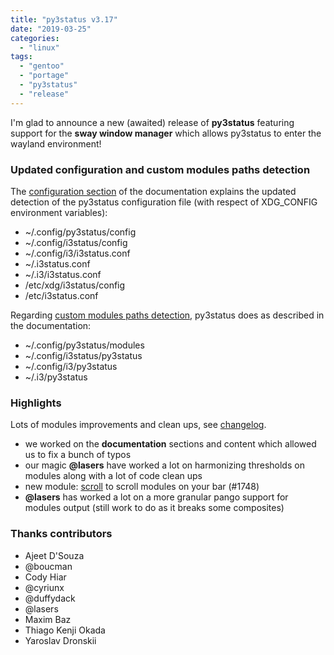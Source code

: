 ```yaml
---
title: "py3status v3.17"
date: "2019-03-25"
categories: 
  - "linux"
tags: 
  - "gentoo"
  - "portage"
  - "py3status"
  - "release"
---
```


I'm glad to announce a new (awaited) release of **py3status** featuring support for the **sway window manager** which allows py3status to enter the wayland environment!

### Updated configuration and custom modules paths detection

The [configuration section](https://py3status.readthedocs.io/en/latest/configuration.html) of the documentation explains the updated detection of the py3status configuration file (with respect of XDG\_CONFIG environment variables):

- ~/.config/py3status/config
- ~/.config/i3status/config
- ~/.config/i3/i3status.conf
- ~/.i3status.conf
- ~/.i3/i3status.conf
- /etc/xdg/i3status/config
- /etc/i3status.conf

Regarding [custom modules paths detection](https://py3status.readthedocs.io/en/latest/writing_modules.html), py3status does as described in the documentation:

- ~/.config/py3status/modules
- ~/.config/i3status/py3status
- ~/.config/i3/py3status
- ~/.i3/py3status

### Highlights

Lots of modules improvements and clean ups, see [changelog](https://github.com/ultrabug/py3status/blob/master/CHANGELOG).

- we worked on the **documentation** sections and content which allowed us to fix a bunch of typos
- our magic **@lasers** have worked a lot on harmonizing thresholds on modules along with a lot of code clean ups
- new module: [scroll](https://py3status.readthedocs.io/en/latest/modules.html#scroll) to scroll modules on your bar (#1748)
- **@lasers** has worked a lot on a more granular pango support for modules output (still work to do as it breaks some composites)

### Thanks contributors

- Ajeet D'Souza
- @boucman
- Cody Hiar
- @cyriunx
- @duffydack
- @lasers
- Maxim Baz
- Thiago Kenji Okada
- Yaroslav Dronskii

